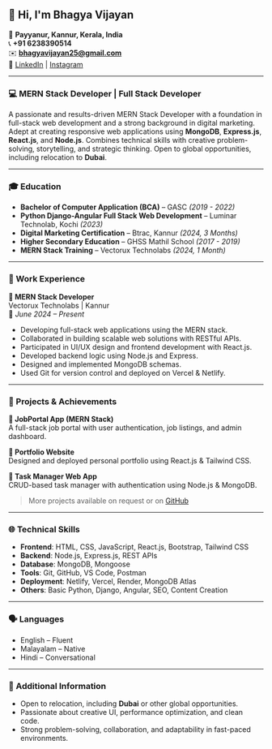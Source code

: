 ## 👋 Hi, I'm Bhagya Vijayan

📍 **Payyanur, Kannur, Kerala, India**  
📞 **+91 6238390514**  
✉️ **bhagyavijayan25@gmail.com**  
🔗 [LinkedIn](https://www.linkedin.com/in/bhagya-vijayan-633707258/) | [Instagram](#)

---

### 💻 MERN Stack Developer | Full Stack Developer

A passionate and results-driven MERN Stack Developer with a foundation in full-stack web development and a strong background in digital marketing. Adept at creating responsive web applications using **MongoDB**, **Express.js**, **React.js**, and **Node.js**. Combines technical skills with creative problem-solving, storytelling, and strategic thinking. Open to global opportunities, including relocation to **Dubai**.

---

### 🎓 Education

- **Bachelor of Computer Application (BCA)** – GASC *(2019 - 2022)*
- **Python Django-Angular Full Stack Web Development** – Luminar Technolab, Kochi *(2023)*
- **Digital Marketing Certification** – Btrac, Kannur *(2024, 3 Months)*
- **Higher Secondary Education** – GHSS Mathil School *(2017 - 2019)*
- **MERN Stack Training** – Vectorux Technolabs *(2024, 1 Month)*

---

### 💼 Work Experience

**🔹 MERN Stack Developer**  
Vectorux Technolabs | Kannur  
📅 *June 2024 – Present*

- Developing full-stack web applications using the MERN stack.
- Collaborated in building scalable web solutions with RESTful APIs.
- Participated in UI/UX design and frontend development with React.js.
- Developed backend logic using Node.js and Express.
- Designed and implemented MongoDB schemas.
- Used Git for version control and deployed on Vercel & Netlify.

---

### 🚀 Projects & Achievements

**🔸 JobPortal App (MERN Stack)**  
A full-stack job portal with user authentication, job listings, and admin dashboard.

**🔸 Portfolio Website**  
Designed and deployed personal portfolio using React.js & Tailwind CSS.

**🔸 Task Manager Web App**  
CRUD-based task manager with authentication using Node.js & MongoDB.

> More projects available on request or on [GitHub](https://github.com/bhagya-vijayan)

---

### 🌐 Technical Skills

- **Frontend**: HTML, CSS, JavaScript, React.js, Bootstrap, Tailwind CSS  
- **Backend**: Node.js, Express.js, REST APIs  
- **Database**: MongoDB, Mongoose  
- **Tools**: Git, GitHub, VS Code, Postman  
- **Deployment**: Netlify, Vercel, Render, MongoDB Atlas  
- **Others**: Basic Python, Django, Angular, SEO, Content Creation

---

### 🗣️ Languages

- English – Fluent  
- Malayalam – Native  
- Hindi – Conversational

---

### 📌 Additional Information

- Open to relocation, including **Dubai** or other global opportunities.
- Passionate about creative UI, performance optimization, and clean code.
- Strong problem-solving, collaboration, and adaptability in fast-paced environments.

